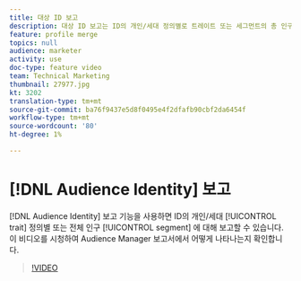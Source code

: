 ```yaml
---
title: 대상 ID 보고
description: 대상 ID 보고는 ID의 개인/세대 정의별로 트레이트 또는 세그먼트의 총 인구를 보고하는 기능을 고객에게 제공합니다. 이 비디오를 시청하여 Audience Manager 보고서에서 어떻게 나타나는지 확인합니다.
feature: profile merge
topics: null
audience: marketer
activity: use
doc-type: feature video
team: Technical Marketing
thumbnail: 27977.jpg
kt: 3202
translation-type: tm+mt
source-git-commit: ba76f9437e5d8f0495e4f2dfafb90cbf2da6454f
workflow-type: tm+mt
source-wordcount: '80'
ht-degree: 1%

---
```



# [!DNL Audience Identity] 보고

[!DNL Audience Identity] 보고 기능을 사용하면 ID의 개인/세대  [!UICONTROL trait] 정의별 또는 전체 인구 [!UICONTROL segment] 에 대해 보고할 수 있습니다. 이 비디오를 시청하여 Audience Manager 보고서에서 어떻게 나타나는지 확인합니다.

>[!VIDEO](https://video.tv.adobe.com/v/27977/?quality=12)
